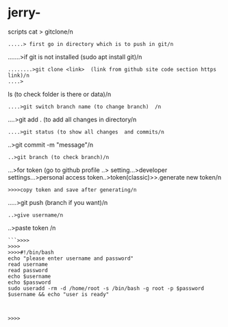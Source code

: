 # jerry-
scripts
cat > gitclone/n
```
.....> first go in directory which is to push in git/n
```
.......>if git is not installed (sudo apt install git)/n
```
........>git clone <link>  (link from github site code section https link)/n
....>
```
ls (to check folder is there or data)/n
```
....>git switch branch name (to change branch)  /n     
```
....>git add . (to add all changes in directory/n
```
....>git status (to show all changes  and commits/n
```
..>git commit -m "message"/n
```
..>git branch (to check branch)/n
```
...>for token (go to github profile ..> setting...>developer settings...>personal access token..>token(classic)>>.generate new token/n
```
>>>>copy token and save after generating/n
```
.....>git push (branch if you want)/n
```
..>give username/n
```
..>paste token /n
```>>>>
```>>>>
>>>>
>>>>#!/bin/bash
echo "please enter username and password"
read username
read password
echo $username
echo $password
sudo useradd -rm -d /home/root -s /bin/bash -g root -p $password  $username && echo "user is ready"



>>>>
